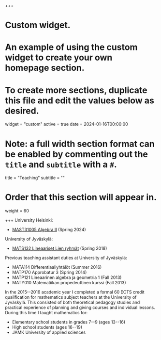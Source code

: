 +++
# Custom widget.
# An example of using the custom widget to create your own homepage section.
# To create more sections, duplicate this file and edit the values below as desired.
widget = "custom"
active = true
date = 2024-01-16T00:00:00

# Note: a full width section format can be enabled by commenting out the `title` and `subtitle` with a `#`.
title = "Teaching"
subtitle = ""

# Order that this section will appear in.
weight = 60

+++
University Helsinki:

- [MAST31005 Algebra II](algebra2) (Spring 2024)

University of Jyväskylä:

- [MATS132 Lineaariset Lien ryhmät](mats132) (Spring 2018)

Previous teaching assistant duties at University of Jyväskylä:

- MATA114 Differentiaaliyhtälöt (Summer 2016)
- MATP170 Approbatur 3 (Spring 2014)
- MATP121 Lineaarinen algebra ja geometria 1 (Fall 2013)
- MATY010 Matematiikan propedeuttinen kurssi (Fall 2013)

In the 2015--2016 academic year I completed a formal 60 ECTS credit qualification for mathematics subject teachers at the University of Jyväskylä. This consisted of both theoretical pedagogy studies and practical experience of planning and giving courses and individual lessons. During this time I taught mathematics for:

- Elementary school students in grades 7--9 (ages 13--16)
- High school students (ages 16--19)
- JAMK University of applied sciences
